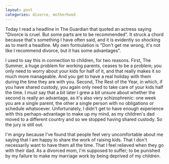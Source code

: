 ```yaml
---
layout: post
categories: divorce, motherhood
---
```


Today I read a headline in The Guardian that quoted an actress saying "Divorce is cruel. But some parts are to be recommended". It struck a chord because that's something I have often said, and it is evidently so shocking as to merit a headline. My own formulation is "Don't get me wrong, it's not like I recommend divorce, but it has some advantages". 

I used to say this in connection to children, for two reasons. First, The Summer, a huge problem for working parents, ceases to be a problem; you only need to worry about your kids for half of it, and that really makes  it so much more manageable. And you get to have a real holiday with them during the time they are with you. Second, The Rest of the Year, in which, if you have shared custody, you again only need to take care of your kids half the time. I must say that a bit later I grew a bit unsure about whether the second is really an advantage, as it's also very schizophrenic: one week you are a single parent, the other a single person with no obligations or schedule whatsoever. Unfortunately, I didn't get to have enough experience with this perhaps-advantage to make up my mind, as my children's dad moved to a different country and so we stopped having shared custody. So the jury is still out. 

I'm angry because I've found that people feel very uncomfortable about me saying that I am happy to share the work of raising kids. That I don't necessarily want to have them all the time. That I feel relieved when they go with their dad. As a divorced mom, I'm supposed to suffer; to be punished by my failure to make my marriage work by being deprived of my children. 

